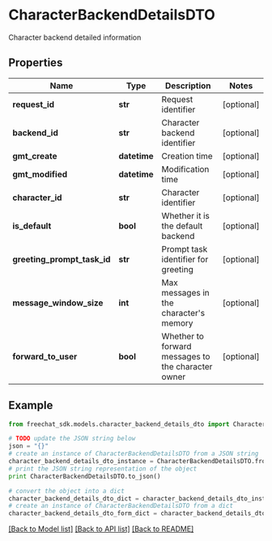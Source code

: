 # CharacterBackendDetailsDTO

Character backend detailed information

## Properties

Name | Type | Description | Notes
------------ | ------------- | ------------- | -------------
**request_id** | **str** | Request identifier | [optional] 
**backend_id** | **str** | Character backend identifier | [optional] 
**gmt_create** | **datetime** | Creation time | [optional] 
**gmt_modified** | **datetime** | Modification time | [optional] 
**character_id** | **str** | Character identifier | [optional] 
**is_default** | **bool** | Whether it is the default backend | [optional] 
**greeting_prompt_task_id** | **str** | Prompt task identifier for greeting | [optional] 
**message_window_size** | **int** | Max messages in the character&#39;s memory | [optional] 
**forward_to_user** | **bool** | Whether to forward messages to the character owner | [optional] 

## Example

```python
from freechat_sdk.models.character_backend_details_dto import CharacterBackendDetailsDTO

# TODO update the JSON string below
json = "{}"
# create an instance of CharacterBackendDetailsDTO from a JSON string
character_backend_details_dto_instance = CharacterBackendDetailsDTO.from_json(json)
# print the JSON string representation of the object
print CharacterBackendDetailsDTO.to_json()

# convert the object into a dict
character_backend_details_dto_dict = character_backend_details_dto_instance.to_dict()
# create an instance of CharacterBackendDetailsDTO from a dict
character_backend_details_dto_form_dict = character_backend_details_dto.from_dict(character_backend_details_dto_dict)
```
[[Back to Model list]](../README.md#documentation-for-models) [[Back to API list]](../README.md#documentation-for-api-endpoints) [[Back to README]](../README.md)


